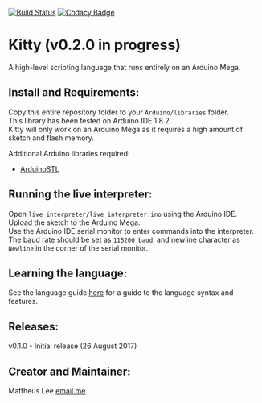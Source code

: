 [![Build Status](https://travis-ci.org/mattheuslee/KittyInterpreter.svg?branch=master)](https://travis-ci.org/mattheuslee/KittyInterpreter)
[![Codacy Badge](https://api.codacy.com/project/badge/Grade/f23a880e869647f89641f2d6a9e4a9ef)](https://www.codacy.com/app/mattheus.lee/KittyInterpreter?utm_source=github.com&amp;utm_medium=referral&amp;utm_content=mattheuslee/KittyInterpreter&amp;utm_campaign=Badge_Grade)
# Kitty (v0.2.0 in progress)
A high-level scripting language that runs entirely on an Arduino Mega.

## Install and Requirements:
Copy this entire repository folder to your `Arduino/libraries` folder.  
This library has been tested on Arduino IDE 1.8.2.  
Kitty will only work on an Arduino Mega as it requires a high amount of sketch and flash memory.  

Additional Arduino libraries required:  
* [ArduinoSTL](https://github.com/mike-matera/ArduinoSTL)

## Running the live interpreter:
Open `live_interpreter/live_interpreter.ino` using the Arduino IDE.  
Upload the sketch to the Arduino Mega.  
Use the Arduino IDE serial monitor to enter commands into the interpreter.  
The baud rate should be set as `115200 baud`, and newline character as `Newline` in the corner of the serial monitor.  

## Learning the language:  
See the language guide [here](https://github.com/mattheuslee/KittyInterpreter/blob/master/KittyLanguageGuide.md) for a guide to the language syntax and features.

## Releases:
v0.1.0 - Initial release (26 August 2017)

## Creator and Maintainer:
Mattheus Lee [email me](mailto:mattheuslee@gmail.com)
